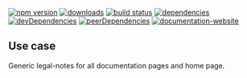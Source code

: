 <!-- !/usr/bin/env markdown
-*- coding: utf-8 -*-
region header
Copyright Torben Sickert 16.12.2012

License
-------

This library written by Torben Sickert stand under a creative commons naming
3.0 unported license. see http://creativecommons.org/licenses/by/3.0/deed.de
endregion -->

[![npm version](https://badge.fury.io/js/legal-notes.svg)](https://www.npmjs.com/package/legal-notes)
[![downloads](https://img.shields.io/npm/dy/legal-notes.svg)](https://www.npmjs.com/package/legal-notes)
[![build status](https://travis-ci.org/thaibault/legalNotes.svg?branch=master)](https://travis-ci.org/thaibault/legaNotes)
[![dependencies](https://img.shields.io/david/thaibault/legal-notes.svg)](https://david-dm.org/thaibault/legal-notes)
[![devDependencies](https://img.shields.io/david/dev/thaibault/legal-notes.svg)](https://david-dm.org/thaibault/legal-notes?type=dev)
[![peerDependencies](https://img.shields.io/david/peer/thaibault/legal-notes.svg)](https://david-dm.org/thaibault/legal-notes?type=peer)
[![documentation-website](https://img.shields.io/website-up-down-green-red/https/www.npmjs.com/package/legal-notes.svg?label=documentation-website)](https://www.npmjs.com/package/legal-notes)

<!--|deDE:Einsatz-->
Use case
--------

Generic legal-notes for all documentation pages and home page.

<!-- region modline
vim: set tabstop=4 shiftwidth=4 expandtab:
vim: foldmethod=marker foldmarker=region,endregion:
endregion -->
